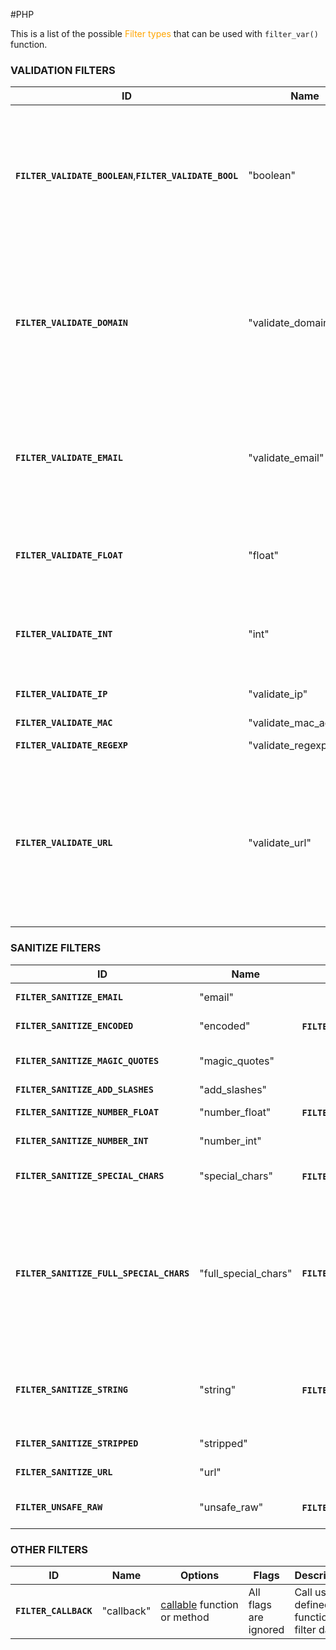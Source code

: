 #PHP 


This is a list of the possible <span style="color:orange;">Filter types</span> that can be used with `filter_var()` function. 

### VALIDATION FILTERS

|ID|Name|Options|Flags|Description|
|---|---|---|---|---|
|**`FILTER_VALIDATE_BOOLEAN`**,**`FILTER_VALIDATE_BOOL`**|"boolean"|`default`|**`FILTER_NULL_ON_FAILURE`**|Returns **`true`** for "1", "true", "on" and "yes". Returns **`false`** otherwise.<br><br>If **`FILTER_NULL_ON_FAILURE`** is set, **`false`** is returned only for "0", "false", "off", "no", and "", and **`null`**is returned for all non-boolean values.<br><br>String values are trimmed using [trim()](https://www.php.net/manual/en/function.trim.php) before comparison.|
|**`FILTER_VALIDATE_DOMAIN`**|"validate_domain"|`default`|**`FILTER_FLAG_HOSTNAME`**,**`FILTER_NULL_ON_FAILURE`**|Validates whether the domain name label lengths are valid.<br><br>Validates domain names against RFC 1034, RFC 1035, RFC 952, RFC 1123, RFC 2732, RFC 2181, and RFC 1123. Optional flag**`FILTER_FLAG_HOSTNAME`** adds ability to specifically validate hostnames (they must start with an alphanumeric character and contain only alphanumerics or hyphens).|
|**`FILTER_VALIDATE_EMAIL`**|"validate_email"|`default`|**`FILTER_FLAG_EMAIL_UNICODE`**,**`FILTER_NULL_ON_FAILURE`**|Validates whether the value is a valid e-mail address.<br><br>In general, this validates e-mail addresses against the `addr-spec`syntax in [» RFC 822](http://www.faqs.org/rfcs/rfc822), with the exceptions that comments and whitespace folding and dotless domain names are not supported.|
|**`FILTER_VALIDATE_FLOAT`**|"float"|`default`,`decimal`,`min_range`,`max_range`|**`FILTER_FLAG_ALLOW_THOUSAND`**,**`FILTER_NULL_ON_FAILURE`**|Validates value as float, optionally from the specified range, and converts to float on success.<br><br>String values are trimmed using [trim()](https://www.php.net/manual/en/function.trim.php) before comparison.|
|**`FILTER_VALIDATE_INT`**|"int"|`default`,`min_range`,`max_range`|**`FILTER_FLAG_ALLOW_OCTAL`**,**`FILTER_FLAG_ALLOW_HEX`**,**`FILTER_NULL_ON_FAILURE`**|Validates value as integer, optionally from the specified range, and converts to int on success.<br><br>String values are trimmed using [trim()](https://www.php.net/manual/en/function.trim.php) before comparison.|
|**`FILTER_VALIDATE_IP`**|"validate_ip"|`default`|**`FILTER_FLAG_IPV4`**,**`FILTER_FLAG_IPV6`**,**`FILTER_FLAG_NO_PRIV_RANGE`**,**`FILTER_FLAG_NO_RES_RANGE`**,**`FILTER_FLAG_GLOBAL_RANGE`**,**`FILTER_NULL_ON_FAILURE`**|Validates value as IP address, optionally only IPv4 or IPv6 or not from private or reserved ranges.|
|**`FILTER_VALIDATE_MAC`**|"validate_mac_address"|`default`|**`FILTER_NULL_ON_FAILURE`**|Validates value as MAC address.|
|**`FILTER_VALIDATE_REGEXP`**|"validate_regexp"|`default`,`regexp`|**`FILTER_NULL_ON_FAILURE`**|Validates value against `regexp`, a[Perl-compatible](https://www.php.net/manual/en/book.pcre.php) regular expression.|
|**`FILTER_VALIDATE_URL`**|"validate_url"|`default`|**`FILTER_FLAG_SCHEME_REQUIRED`**,**`FILTER_FLAG_HOST_REQUIRED`**,**`FILTER_FLAG_PATH_REQUIRED`**,**`FILTER_FLAG_QUERY_REQUIRED`**,**`FILTER_NULL_ON_FAILURE`**|Validates value as URL (according to [» http://www.faqs.org/rfcs/rfc2396](http://www.faqs.org/rfcs/rfc2396)), optionally with required components. Beware a valid URL may not specify the HTTP protocol `http://` so further validation may be required to determine the URL uses an expected protocol, e.g. `ssh://` or `mailto:`. Note that the function will only find ASCII URLs to be valid; internationalized domain names (containing non-ASCII characters) will fail.|

### SANITIZE FILTERS

|ID|Name|Flags|Description|
|---|---|---|---|
|**`FILTER_SANITIZE_EMAIL`**|"email"||Remove all characters except letters, digits and ``!#$%&'*+-=?^_`{\|}~@.[]``.|
|**`FILTER_SANITIZE_ENCODED`**|"encoded"|**`FILTER_FLAG_STRIP_LOW`**,**`FILTER_FLAG_STRIP_HIGH`**,**`FILTER_FLAG_STRIP_BACKTICK`**,**`FILTER_FLAG_ENCODE_LOW`**,**`FILTER_FLAG_ENCODE_HIGH`**|URL-encode string, optionally strip or encode special characters.|
|**`FILTER_SANITIZE_MAGIC_QUOTES`**|"magic_quotes"||Apply [addslashes()](https://www.php.net/manual/en/function.addslashes.php). (_DEPRECATED_ as of PHP 7.3.0 and _REMOVED_ as of PHP 8.0.0, use **`FILTER_SANITIZE_ADD_SLASHES`**instead.)|
|**`FILTER_SANITIZE_ADD_SLASHES`**|"add_slashes"||Apply [addslashes()](https://www.php.net/manual/en/function.addslashes.php). (Available as of PHP 7.3.0)|
|**`FILTER_SANITIZE_NUMBER_FLOAT`**|"number_float"|**`FILTER_FLAG_ALLOW_FRACTION`**,**`FILTER_FLAG_ALLOW_THOUSAND`**,**`FILTER_FLAG_ALLOW_SCIENTIFIC`**|Remove all characters except digits, `+-`and optionally `.,eE`.|
|**`FILTER_SANITIZE_NUMBER_INT`**|"number_int"||Remove all characters except digits, plus and minus sign.|
|**`FILTER_SANITIZE_SPECIAL_CHARS`**|"special_chars"|**`FILTER_FLAG_STRIP_LOW`**,**`FILTER_FLAG_STRIP_HIGH`**,**`FILTER_FLAG_STRIP_BACKTICK`**,**`FILTER_FLAG_ENCODE_HIGH`**|HTML-encode `'"<>&` and characters with ASCII value less than 32, optionally strip or encode other special characters.|
|**`FILTER_SANITIZE_FULL_SPECIAL_CHARS`**|"full_special_chars"|**`FILTER_FLAG_NO_ENCODE_QUOTES`**|Equivalent to calling [htmlspecialchars()](https://www.php.net/manual/en/function.htmlspecialchars.php)with **`ENT_QUOTES`** set. Encoding quotes can be disabled by setting **`FILTER_FLAG_NO_ENCODE_QUOTES`**. Like [htmlspecialchars()](https://www.php.net/manual/en/function.htmlspecialchars.php), this filter is aware of the [default_charset](https://www.php.net/manual/en/ini.core.php#ini.default-charset) and if a sequence of bytes is detected that makes up an invalid character in the current character set then the entire string is rejected resulting in a 0-length string. When using this filter as a default filter, see the warning below about setting the default flags to 0.|
|**`FILTER_SANITIZE_STRING`**|"string"|**`FILTER_FLAG_NO_ENCODE_QUOTES`**,**`FILTER_FLAG_STRIP_LOW`**,**`FILTER_FLAG_STRIP_HIGH`**,**`FILTER_FLAG_STRIP_BACKTICK`**,**`FILTER_FLAG_ENCODE_LOW`**,**`FILTER_FLAG_ENCODE_HIGH`**,**`FILTER_FLAG_ENCODE_AMP`**|Strip tags and HTML-encode double and single quotes, optionally strip or encode special characters. Encoding quotes can be disabled by setting **`FILTER_FLAG_NO_ENCODE_QUOTES`**. (_Deprecated_ as of PHP 8.1.0, use [htmlspecialchars()](https://www.php.net/manual/en/function.htmlspecialchars.php) instead.)|
|**`FILTER_SANITIZE_STRIPPED`**|"stripped"||Alias of "string" filter. (_Deprecated_ as of PHP 8.1.0, use [htmlspecialchars()](https://www.php.net/manual/en/function.htmlspecialchars.php)instead.)|
|**`FILTER_SANITIZE_URL`**|"url"||Remove all characters except letters, digits and ``$-_.+!*'(),{}\|\\^~[]`<>#%";/?:@&=``.|
|**`FILTER_UNSAFE_RAW`**|"unsafe_raw"|**`FILTER_FLAG_STRIP_LOW`**,**`FILTER_FLAG_STRIP_HIGH`**,**`FILTER_FLAG_STRIP_BACKTICK`**,**`FILTER_FLAG_ENCODE_LOW`**,**`FILTER_FLAG_ENCODE_HIGH`**,**`FILTER_FLAG_ENCODE_AMP`**|Do nothing, optionally strip or encode special characters. This filter is also aliased to **`FILTER_DEFAULT`**.|

### OTHER FILTERS


|ID|Name|Options|Flags|Description|
|---|---|---|---|---|
|**`FILTER_CALLBACK`**|"callback"|[callable](https://www.php.net/manual/en/language.types.callable.php) function or method|All flags are ignored|Call user-defined function to filter data.|
